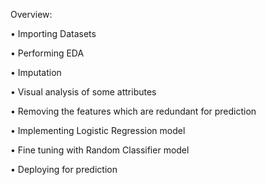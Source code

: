 Overview:

•	Importing Datasets

•	Performing EDA

•	Imputation

•	Visual analysis of some attributes

•	Removing the features which are redundant for prediction

•	Implementing Logistic Regression model

•	Fine tuning with Random Classifier model

•	Deploying for prediction

